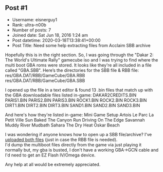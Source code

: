 ## Post #1
- Username: eisnerguy1
- Rank: ultra-n00b
- Number of posts: 7
- Joined date: Sat Jun 18, 2016 1:24 am
- Post datetime: 2020-03-18T13:38:41+00:00
- Post Title: Need some help extracting files from Acclaim SBB archive

Hopefully this is in the right section. So, I was going through the "Dakar 2: The World's Ultimate Rally" gamecube iso and I was trying to find where the multi boot GBA roms were stored. It looks like they're all included in a file called "GBA.SBB". Here’s the directories for the SBB file & RBB file:
res/GBA.DAT/RBB/GameCube/GBA.RBB
res/GBA.DAT/RBB/GameCube/GBA.SBB

I opened up the file in a text editor & found 13 .bin files that match up with the GBA downloadable files listed in-game:
DAKAR2CREDITS.BIN
PARIS1.BIN 
PARIS2.BIN 
PARIS3.BIN 
ROCK1.BIN 
ROCK2.BIN 
ROCK3.BIN 
DIRT1.BIN 
DIRT2.BIN 
DIRT3.BIN 
SAND1.BIN 
SAND2.BIN 
SAND3.BIN

And here's how they're listed in-game:
Mini Game Setup
Artois
Le Parc
La Petit Ville
Sun Baked
The Canyon Run
Driving On The Edge
Savannah
Muddy River
Mudbath
Sahara
The Dry Heat
Oskar Beach

I was wondering if anyone knows how to open up a SBB file/archive?  I've [uploaded both files](https://www.mediafire.com/file/p3sqt94qp3lvmpy/SBB_RBB_files.zip/file) (just in case the RBB file is needed).  
I'd dump the multiboot files directly from the game via just playing it normally but, my gba is busted, I don't have a working GBA->GCN cable and I'd need to get an EZ Flash IV/Omega device.  

Any help at all would be extremely appreciated.
